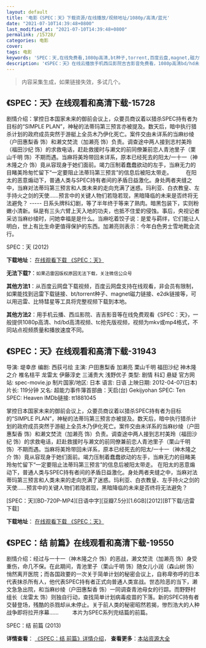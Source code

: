 ```yaml
---
layout: default
title: '电影《SPEC：天》下载资源/在线播放/视频地址/1080p/高清/蓝光'
date: "2021-07-10T14:39:48+0800"
last_modified_at: "2021-07-10T14:39:48+0800"
permalink: /15728/
categories: 电影
cover:
tags: 电影
keywords: 'SPEC：天,在线免费看,1080p高清,bt种子,torrent,百度云盘,magnet,磁力链,迅雷下载资源'
description: '《SPEC：天》在线云播放手机西瓜影院吉吉影音免费看，1080p高清bd/hd未删减完整版和tc抢先枪版，mkv/mp4格式，附带bt/torrent种子、magnet/磁力链、百度云盘、网盘资源迅雷下载链接'
---
```


>内容采集生成，如果链接失效，多试几个。


## 《SPEC：天》在线观看和高清下载-15728

剧情介绍：掌控日本国家未来的御前会议上，众要员商议着以猎杀SPEC持有者为目标的“SIMPLE PLAN”，神秘的法蒂玛第三预言亦被提及。数天后，暗中执行猎杀计划的政府成员突然于游艇上全员木乃伊化死亡。案件交由未详系的当麻纱绫（户田惠梨香 饰）和濑文焚流（加濑亮 饰）负责。调查途中两人接到志村美玲（福田沙纪 饰）的求救电话，赶赴救援时与濑文的前同僚兼前恋人青池里子（栗山千明 饰）不期而遇。当麻将美玲带回未详系，原本已经死去的阳太/一十一（神木隆之介 饰）竟从容现身于她们面前。竭力压制着蠢蠢欲动的左手，当麻无力的目睹美玲匆忙留下“一定要阻止法蒂玛第三预言”的信息后被阳太带走。  　　在阳太的恶意煽动下，普通人类与SPEC持有者间的矛盾日益激化。身处两者夹缝之中，当麻对法蒂玛第三预言和人类未来的走向充满了迷惑。玛利亚、白衣教皇、左手持火之剑的天使……预言中的关键人物们若隐若现，黑暗降临的未来是否终将无法避免？ ----- 日系头牌科幻剧，等了半年终于等来了熟肉。暗黑包装下，实则粉嫩小清新。纵是有三头六臂上天入地的功夫，也抵不住爱的侵蚀。事后，央视记者采访当麻纱绫时，问她幸福是是什么。当麻吃着饺子说：是爱与羁绊，它们能让人明白，世上有比生命更值得保护的东西。加濑亮则表示：今年白色男士雪地靴会流行。


SPEC：天 (2012)

**下载地址**： [在线观看下载 《SPEC：天》](https://www.btbtdy.me/btdy/dy4456.html) 


**无法下载?**：`如果迅雷因版权原因无法下载，关注微信公众号 `

**其他方法1**：从百度云网盘下载视频，百度云网盘支持在线观看，非会员有限制，如果能找到迅雷下载链接、bt/torrent种子、magnet磁力链接、e2dk链接等，可以用迅雷、比特彗星等工具将完整视频下载到本地。

**其他方法2**：用手机云播、西瓜影院、吉吉影音等在线免费观看《SPEC：天》，一般提供1080p高清、hd/bd高清视频、tc抢先版视频，视频为mkv或mp4格式，不同站点视频质量和播放速度不同。


## 《SPEC：天》在线观看和高清下载-31943

导演: 堤幸彦 编剧: 西荻弓绘 主演: 户田惠梨香 加濑亮 栗山千明 福田沙纪 神木隆之介 椎名桔平 龙雷太 伊藤淳史 三浦贵大 浅野优子 类型: 剧情 科幻 悬疑 官方网站: spec-movie.jp 制片国家/地区: 日本 语言: 日语 上映日期: 2012-04-07(日本) 片长: 119分钟 又名: 超能力事件簿首部曲：天启(台) Gekijyohan SPEC: Ten SPEC: Heaven IMDb链接: tt1881045

掌控日本国家未来的御前会议上，众要员商议着以猎杀SPEC持有者为目标的“SIMPLE PLAN”，神秘的法蒂玛第三预言亦被提及。数天后，暗中执行猎杀计划的政府成员突然于游艇上全员木乃伊化死亡。案件交由未详系的当麻纱绫（户田惠梨香 饰）和濑文焚流（加濑亮 饰）负责。调查途中两人接到志村美玲（福田沙纪 饰）的求救电话，赶赴救援时与濑文的前同僚兼前恋人青池里子（栗山千明 饰）不期而遇。当麻将美玲带回未详系，原本已经死去的阳太/一十一（神木隆之介 饰）竟从容现身于她们面前。竭力压制着蠢蠢欲动的左手，当麻无力的目睹美玲匆忙留下“一定要阻止法蒂玛第三预言”的信息后被阳太带走。 在阳太的恶意煽动下，普通人类与SPEC持有者间的矛盾日益激化。身处两者夹缝之中，当麻对法蒂玛第三预言和人类未来的走向充满了迷惑。玛利亚、白衣教皇、左手持火之剑的天使……预言中的关键人物们若隐若现，黑暗降临的未来是否终将无法避免？


[SPEC：天][BD-720P-MP4][日语中字][豆瓣7.5分][1.6GB][2012][BT下载/迅雷下载]

**下载地址**： [在线观看下载 《SPEC：天》](https://www.btdx8.com/torrent/spec_the_movie_2012.html) 


## 《SPEC：结 前篇》在线观看和高清下载-19550

剧情介绍：经过与一十一（神木隆之介 饰）的恶战，濑文焚流（加濑亮 饰）身受重伤，命几不保。在此期间，青池里子（栗山千明 饰）随女儿小润（森山树 饰）悄然离开医院；而各国政要的一次关于简单计划的秘密会议上，自称卑弥呼的日本代表抹杀所有人，他代表SPEC持有者正式向普通人类宣战。世态险恶的当下，濑文急急出院，和当麻纱绫（户田惠梨香 饰）一同调查青池母女的行踪。而野野村组长（龙雷太 饰）则独自行动，查找简单计划病毒疫苗的下落。新的SPEC持有者交替登场，残酷的杀戮却从未停止。关于前人类的秘密昭然若揭，惨烈浩大的人种战争即将拉开序幕……  　　本片为SPEC系列完结篇的前篇。


SPEC：结 前篇 (2013)

**详情查看**： [《SPEC：结 前篇》详情介绍](/movie/19550/)， **查看更多**：[本站资源大全](/movie/t/all/)

